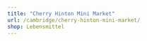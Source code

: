 ```yaml
---
title: "Cherry Hinton Mini Market"
url: /cambridge/cherry-hinton-mini-market/
shop: Lebensmittel
---
```

